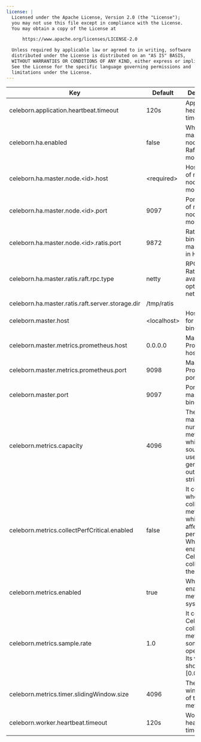 ```yaml
---
license: |
  Licensed under the Apache License, Version 2.0 (the "License");
  you may not use this file except in compliance with the License.
  You may obtain a copy of the License at

      https://www.apache.org/licenses/LICENSE-2.0

  Unless required by applicable law or agreed to in writing, software
  distributed under the License is distributed on an "AS IS" BASIS,
  WITHOUT WARRANTIES OR CONDITIONS OF ANY KIND, either express or implied.
  See the License for the specific language governing permissions and
  limitations under the License.
---
```


<!--begin-include-->
| Key | Default | Description | Since |
| --- | ------- | ----------- | ----- |
| celeborn.application.heartbeat.timeout | 120s | Application heartbeat timeout. | 0.2.0 |
| celeborn.ha.enabled | false | When true, master nodes run as Raft cluster mode. | 0.2.0 |
| celeborn.ha.master.node.&lt;id&gt;.host | &lt;required&gt; | Host to bind of master node <id> in HA mode. | 0.2.0 |
| celeborn.ha.master.node.&lt;id&gt;.port | 9097 | Port to bind of master node <id> in HA mode. | 0.2.0 |
| celeborn.ha.master.node.&lt;id&gt;.ratis.port | 9872 | Ratis port to bind of master node <id> in HA mode. | 0.2.0 |
| celeborn.ha.master.ratis.raft.rpc.type | netty | RPC type for Ratis, available options: netty, grpc. | 0.2.0 |
| celeborn.ha.master.ratis.raft.server.storage.dir | /tmp/ratis |  | 0.2.0 |
| celeborn.master.host | &lt;localhost&gt; | Hostname for master to bind. | 0.2.0 | 
| celeborn.master.metrics.prometheus.host | 0.0.0.0 | Master's Prometheus host. | 0.2.0 |
| celeborn.master.metrics.prometheus.port | 9098 | Master's Prometheus port. | 0.2.0 |
| celeborn.master.port | 9097 | Port for master to bind. | 0.2.0 |
| celeborn.metrics.capacity | 4096 | The maximum number of metrics which a source can use to generate output strings. | 0.2.0 |
| celeborn.metrics.collectPerfCritical.enabled | false | It controls whether to collect metrics which may affect performance. When enable, Celeborn collects them. | 0.2.0 |
| celeborn.metrics.enabled | true | When true, enable metrics system. | 0.2.0 |
| celeborn.metrics.sample.rate | 1.0 | It controls if Celeborn collect timer metrics for some operations. Its value should be in [0.0, 1.0]. | 0.2.0 |
| celeborn.metrics.timer.slidingWindow.size | 4096 | The sliding window size of timer metric. | 0.2.0 |
| celeborn.worker.heartbeat.timeout | 120s | Worker heartbeat timeout. | 0.2.0 |
<!--end-include-->
